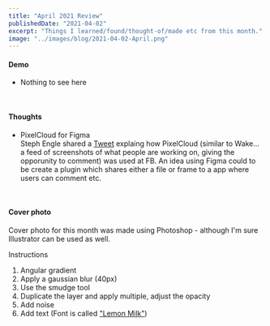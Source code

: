 ```yaml
---
title: "April 2021 Review"
publishedDate: "2021-04-02"
excerpt: "Things I learned/found/thought-of/made etc from this month."
image: "../images/blog/2021-04-02-April.png"
---
```


#### Demo

- Nothing to see here

</br>

#### Thoughts

- PixelCloud for Figma\
  Steph Engle shared a [Tweet](https://twitter.com/Soengle/status/1378046573351858178) explaing how PixelCloud (similar to Wake... a feed of screenshots of what people are working on, giving the opporunity to comment) was used at FB. An idea using Figma could to be create a plugin which shares either a file or frame to a app where users can comment etc.

</br>

#### Cover photo

Cover photo for this month was made using Photoshop - although I'm sure Illustrator can be used as well.

Instructions

1. Angular gradient
2. Apply a gaussian blur (40px)
3. Use the smudge tool
4. Duplicate the layer and apply multiple, adjust the opacity
5. Add noise
6. Add text (Font is called ["Lemon Milk"](https://www.dafont.com/lemon-milk.font))
